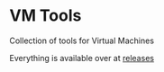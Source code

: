 # VM Tools
Collection of tools for Virtual Machines

Everything is available over at [releases](https://github.com/KilLo445/vm-tools/releases)